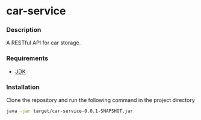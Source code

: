 # car-service

### Description

A RESTful API for car storage.

### Requirements

* [JDK](https://www.oracle.com/java/technologies/downloads/)

### Installation

Clone the repository and run the following command in the project directory
```sh
java -jar target/car-service-0.0.1-SNAPSHOT.jar
```
